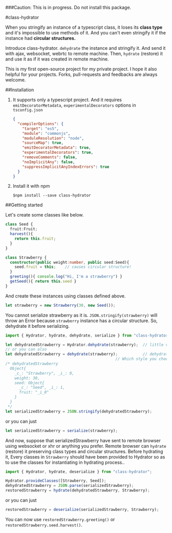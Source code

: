 ###Caution: This is in progress. Do not install this package.

#class-hydrator

When you stringify an instance of a typescript class, it loses its **class type** and it's impossible to use methods of it.
And you can't even stringify it if the instance had **circular structures.**

Introduce class-hydrator. `dehydrate` the instance and stringify it. And send it with ajax, websocket, webrtc
to remote machine. Then, `hydrate` (restore) it and use it as if it was created in remote machine.

This is my first open-source project for my private project. I hope it also helpful for your projects.
Forks, pull-requests and feedbacks are always welcome.

##Installation

1. It supports only a typescript project. And it requires `emitDecoratorMetadata`, `experimentalDecorators` options in `tsconfig.json`
    ```json
    {
      "compilerOptions": {
        "target": "es5",
        "module": "commonjs",
        "moduleResolution": "node",
        "sourceMap": true,
        "emitDecoratorMetadata": true,
        "experimentalDecorators": true,
        "removeComments": false,
        "noImplicitAny": false,
        "suppressImplicitAnyIndexErrors": true
      }
    }
    ```
2. Install it with npm
    ```
    $npm install --save class-hydrator
    ```

##Getting started

Let's create some classes like below.
```typescript
class Seed {
  fruit:Fruit;
  harvest(){
    return this.fruit;
  }
}

class Strawberry {
  constructor(public weight:number, public seed:Seed){
    seed.fruit = this;    // causes circular structure!
  }
  greeting(){ console.log("Hi, I'm a strawberry") }
  getSeed(){ return this.seed }
}
```

And create these instances using classes defined above.
```typescript
let strawberry = new Strawberry(30, new Seed());
```

You cannot serialize strawberry as it is. `JSON.stringify(strawberry)` will throw an Error because `strawberry` instance
has a circular structure. So, dehydrate it before serializing.

```typescript
import { Hydrator, hydrate, dehydrate, serialize } from "class-hydrator";

let dehydratedStrawberry = Hydrator.dehydrate(strawberry);  // little verbose
// or you can also
let dehydratedStrawberry = dehydrate(strawberry);           // dehydrate is same with Hydrator.dehydrate except there is no namespace.
                                                // Which style you choose is entirely up to your favor.
/* dehydratedStrawberry
  Object{
    _c_: "Strawberry", _i_: 0,
    weight: 30,
    seed: Object{
      _c_: "Seed", _i_: 1,
      fruit: "_i_0"
    }
  }
 */
let serializedStrawberry = JSON.stringify(dehydratedStrawberry);
```

or you can just

```typescript
let serializedStrawberry = serialize(strawberry);
```

And now, suppose that serializedStrawberry have sent to remote browser using websocket or xhr or anything you prefer.
Remote browser can `hydrate` (restore) it preserving class types and circular structures.
Before hydrating it, Every classes in `Strawberry` should have been provided to Hydrator so as to use the classes for
instantiating in hydrating process..
```typescript
import { Hydrator, hydrate, deserialize } from "class-hydrator";

Hydrator.provideClasses([Strawberry, Seed]);
dehydratedStrawberry = JSON.parse(serializedStrawberry);
restoredStrawberry = hydrate(dehydratedStrawberry, Strawberry);
```

or you can just

```typescript
restoredStrawberry = deserialize(serializedStrawberry, Strawberry);
```

You can now use `restoredStrawberry.greeting()` or `restoredStrawberry.seed.harvest()`.

